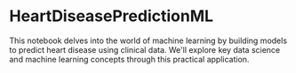 # HeartDiseasePredictionML
This notebook delves into the world of machine learning by building models to predict heart disease using clinical data. We'll explore key data science and machine learning concepts through this practical application.
